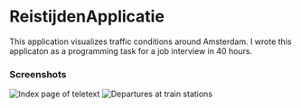 ReistijdenApplicatie
====================

This application visualizes traffic conditions around Amsterdam. I wrote this applicaton as a programming task for a job interview in 40 hours.

### Screenshots

![Index page of teletext](./screenshots/index.png?raw=true)
![Departures at train stations](./images/train_departures.png?raw=true)